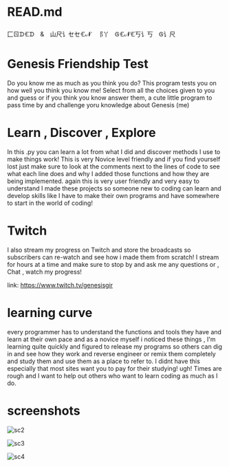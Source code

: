 # READ.md
⼕ㄖᗪ🝗ᗪ & 山尺讠セセ🝗𝓝 ⻏丫 Ꮆ🝗𝓝🝗丂讠丂 Ꮆ讠尺
# Genesis Friendship Test
Do you know me as much as you think you do?
This program tests you on how well you think you know me! Select from all the choices given to you 
and guess or if you think you know answer them, a cute little program to pass time by and challenge yoru knowledge 
about Genesis (me)

# Learn , Discover , Explore
In this .py you can learn a lot from what I did and discover methods I use to make things work! This is very Novice level friendly
and if you find yourself lost just make sure to look at the comments next to the lines of code to see what each line does and why 
I added those functions and how they are being implemented. again this is very user friendly and very easy to understand I made
these projects so someone new to coding can learn and develop skills like I have to make their own programs and have somewhere to
start in the world of coding!

# Twitch
I also stream my progress on Twitch and store the broadcasts so subscribers can re-watch and see how i made them from scratch! I stream for hours
at a time and make sure to stop by and ask me any questions or , Chat , watch my progress!

link: https://www.twitch.tv/genesisgir 
# learning curve
every programmer has to understand the functions and tools they have and learn at their own pace and as a novice myself i noticed these
things , I'm learning quite quickly and figured to release my programs so others can dig in and see how they work and reverse engineer
or remix them completely and study them and use them as a place to refer to. I didnt have this especially that most sites want you to 
pay for their studying! ugh! Times are rough and I want to help out others who want to learn coding as much as I do.
# screenshots
![sc2](https://user-images.githubusercontent.com/87259615/126914643-fe0e70f1-49fb-4b6b-95f7-a22c03705e7e.PNG)

![sc3](https://user-images.githubusercontent.com/87259615/126914723-50268341-6fb6-4ac6-a80b-a1a533759945.PNG)

![sc4](https://user-images.githubusercontent.com/87259615/126914771-f57d06a8-dff5-432d-a677-e7492a8acf59.PNG)
